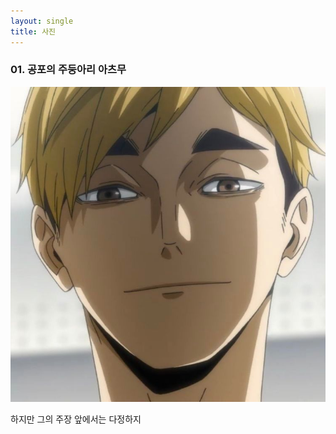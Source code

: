```yaml
---
layout: single
title: 사진
---
```


### 01. 공포의 주둥아리 아츠무
![miya](/assets/images/miya.jfif)

하지만 그의 주장 앞에서는 다정하지


